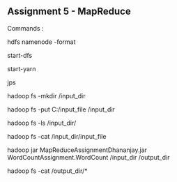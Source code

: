## Assignment 5 - MapReduce

Commands :

hdfs namenode -format

start-dfs

start-yarn

jps

hadoop fs -mkdir /input_dir

hadoop fs -put C:/input_file /input_dir

hadoop fs -ls /input_dir/

hadoop fs -cat /input_dir/input_file

hadoop jar MapReduceAssignmentDhananjay.jar WordCountAssignment.WordCount /input_dir /output_dir

hadoop fs -cat /output_dir/*

